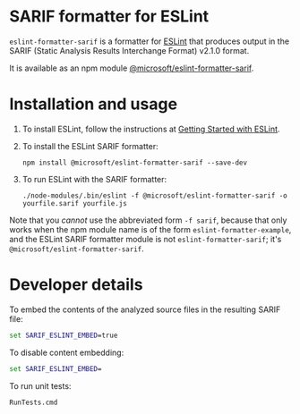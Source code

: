 # SARIF formatter for ESLint

`eslint-formatter-sarif` is a formatter for [ESLint](https://www.npmjs.com/package/eslint) that produces output in the SARIF (Static Analysis Results Interchange Format) v2.1.0 format.

It is available as an npm module [@microsoft/eslint-formatter-sarif](https://www.npmjs.com/package/@microsoft/eslint-formatter-sarif).

# Installation and usage

1. To install ESLint, follow the instructions at [Getting Started with ESLint](https://eslint.org/docs/3.0.0/user-guide/getting-started).

2. To install the ESLint SARIF formatter:

    ```
    npm install @microsoft/eslint-formatter-sarif --save-dev
    ```

3. To run ESLint with the SARIF formatter:

    ```
    ./node-modules/.bin/eslint -f @microsoft/eslint-formatter-sarif -o yourfile.sarif yourfile.js
    ```

Note that you *cannot* use the abbreviated form `-f sarif`, because that only works when the npm module name is of the form `eslint-formatter-example`, and the ESLint SARIF formatter module is not `eslint-formatter-sarif`; it's `@microsoft/eslint-formatter-sarif`.

# Developer details

To embed the contents of the analyzed source files in the resulting SARIF file:

```bat
set SARIF_ESLINT_EMBED=true
```

To disable content embedding:

```bat
set SARIF_ESLINT_EMBED=
```

To run unit tests:

```bat
RunTests.cmd
```

